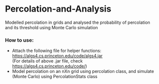 # Percolation-and-Analysis
Modelled percolation in grids and analysed the probability of percolation and its threshold using Monte Carlo simulation

### How to use:
- Attach the following file for helper functions: https://algs4.cs.princeton.edu/code/algs4.jar <br>
(For details of above .jar file, check https://algs4.cs.princeton.edu/code/)
- Model percolation on an nXn grid using percolation class, and simulate (Monte Carlo) using PercolationStats class
